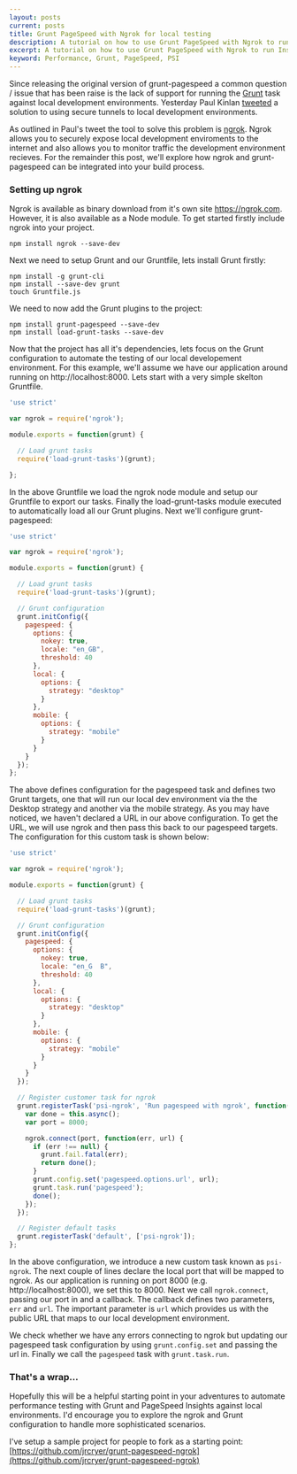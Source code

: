 ```yaml
---
layout: posts
current: posts
title: Grunt PageSpeed with Ngrok for local testing
description: A tutorial on how to use Grunt PageSpeed with Ngrok to run Insights against local environments
excerpt: A tutorial on how to use Grunt PageSpeed with Ngrok to run Insights against local environments
keyword: Performance, Grunt, PageSpeed, PSI
---
```


Since releasing the original version of grunt-pagespeed a common question / issue that has been raise is the lack of support for running the [Grunt](http://gruntjs.com/) task against 
local development environments.  Yesterday Paul Kinlan [tweeted](https://twitter.com/paul_kinlan/status/476736368811732992) a solution to using secure tunnels to local development environments.

As outlined in Paul's tweet the tool to solve this problem is [ngrok](https://ngrok.com).  Ngrok allows you to securely expose local development enviroments
to the internet and also allows you to monitor traffic the development environment recieves.  For the remainder this post, we'll explore
how ngrok and grunt-pagespeed can be integrated into your build process.

### Setting up ngrok

Ngrok is available as binary download from it's own site https://ngrok.com.  However, it is also available as a Node module.
To get started firstly include ngrok into your project.

```
npm install ngrok --save-dev

```

Next we need to setup Grunt and our Gruntfile, lets install Grunt firstly:

```
npm install -g grunt-cli
npm install --save-dev grunt
touch Gruntfile.js

```

We need to now add the Grunt plugins to the project:

```
npm install grunt-pagespeed --save-dev
npm install load-grunt-tasks --save-dev

```

Now that the project has all it's dependencies, lets focus on the Grunt configuration to automate the testing of our local developement environment.
For this example, we'll assume we have our application around running on http://localhost:8000.  Lets start with a very simple skelton Gruntfile.

```js
'use strict'

var ngrok = require('ngrok');

module.exports = function(grunt) {

  // Load grunt tasks
  require('load-grunt-tasks')(grunt);

};

```

In the above Gruntfile we load the ngrok node module and setup our Gruntfile to export our tasks.  Finally the load-grunt-tasks module executed to automatically load all our Grunt plugins.  Next we'll configure grunt-pagespeed:

```js
'use strict'

var ngrok = require('ngrok');

module.exports = function(grunt) {

  // Load grunt tasks
  require('load-grunt-tasks')(grunt);

  // Grunt configuration
  grunt.initConfig({
    pagespeed: {
      options: {
        nokey: true,
        locale: "en_GB",
        threshold: 40
      },
      local: {
        options: {
          strategy: "desktop"
        }
      },
      mobile: {
        options: {
          strategy: "mobile"
        }
      }
    }
  });
};

```

The above defines configuration for the pagespeed task and defines two Grunt targets, one that will run our local dev environment via the the Desktop strategy and another via the mobile strategy.
As you may have noticed, we haven't declared a URL in our above configuration.  To get the URL, we will use ngrok and then pass this back to our pagespeed targets.  The configuration 
for this custom task is shown below:

```js
'use strict'

var ngrok = require('ngrok');

module.exports = function(grunt) {

  // Load grunt tasks
  require('load-grunt-tasks')(grunt);

  // Grunt configuration
  grunt.initConfig({
    pagespeed: {
      options: {
        nokey: true,
        locale: "en_G  B",
        threshold: 40
      },
      local: {
        options: {
          strategy: "desktop"
        }
      },
      mobile: {
        options: {
          strategy: "mobile"
        }
      }
    }
  });

  // Register customer task for ngrok
  grunt.registerTask('psi-ngrok', 'Run pagespeed with ngrok', function() {
    var done = this.async();
    var port = 8000;

    ngrok.connect(port, function(err, url) {
      if (err !== null) {
        grunt.fail.fatal(err);
        return done();
      }
      grunt.config.set('pagespeed.options.url', url);
      grunt.task.run('pagespeed');
      done();
    });
  });

  // Register default tasks
  grunt.registerTask('default', ['psi-ngrok']);
};

```

In the above configuration, we introduce a new custom task known as `psi-ngrok`.  The next couple of lines declare the local port that will be mapped to ngrok.  As our application is running on port 8000 (e.g. http://localhost:8000), we set this to 8000.
Next we call `ngrok.connect`, passing our port in and a callback.  The callback defines two parameters, `err` and `url`.  The important parameter is `url` which provides us with the public URL that maps to our local development environment.

We check whether we have any errors connecting to ngrok but updating our pagespeed task configuration by using `grunt.config.set` and passing the url in.  Finally we call the `pagespeed` task with `grunt.task.run`.

### That's a wrap...

Hopefully this will be a helpful starting point in your adventures to automate performance testing with Grunt and PageSpeed Insights against local environments.  I'd encourage you to explore the ngrok and Grunt configuration to handle more sophisticated scenarios.

I've setup a sample project for people to fork as a starting point: [https://github.com/jrcryer/grunt-pagespeed-ngrok](https://github.com/jrcryer/grunt-pagespeed-ngrok)
